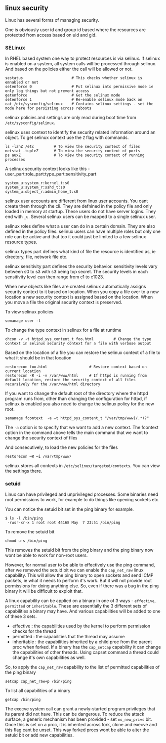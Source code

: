 ## linux security

Linux has several forms of managing security.

One is obviously user id and group id based where the resources are protected from access based on uid and gid.

### SELinux

In RHEL based system one way to protect resources is via selinux.
If selinux is enabled on a system, all system calls will be processed through selinux.
And based on the policies either the call will be allowed or not.

```
sestatus                      # This checks whether selinux is emnabled or not
setenforce 0                  # Put selinux into permissive mode ie only log things but not prevent access
getenforce                    # Get the selinux mode
setenforce 1                  # Re-enable selinux mode back on
cat /etc/sysconfig/selinux    # Contains selinux settings - set the mode here for persisting across reboots
```

selinux policies and settings are only read during boot time from `/etc/sysconfig/selinux`.

selinux uses context to identify the security related information around an object.
To get selinux context use the `Z` flag with commands.
```
ls -lahZ /etc         # To view the security context of files
netstat -tupleZ       # To view the security context of ports
ps auxZ               # To view the security context of running processes
```

A selinux security context looks like this - user_part:role_part:type_part:sensitivity_part
```
system_u:system_r:kernel_t:s0
system_u:system_r:sshd_t:s0
system_u:object_r:admin_home_t:s0
```

selinux user accounts are different from linux user accounts. You cant create them through the cli.
They are defnined in the policy file and only loaded in memory at startup.
These users do not have server logins. They end with `_u`.
Several selinux users can be mapped to a single selinux user.

selinux roles define what a user can do in a certain domain. They are also defined in the policy files.
selinux users can have multiple roles but only one role can be active and that too it could just be limited to a few selinux resource types.

selinux types part defines what kind of file the resource is identified as, ie directory, file, network file etc.

selinux sensitivity part defines the security behavior. sensitivity levels vary between s0 to s3 with s3 being top secret.
The security levels in each sensitivity level can then range from c1 to c1023.

When new objects like files are created selinux automatically assigns security context to it based on location.
When you copy a file over to a new location a new security context is assigned based on the location.
When you move a file the original security context is preserved.

To view selinux policies
```
semanage user -l
```

To change the type context in selinux for a file at runtime
```
chcon -v -t httpd_sys_content_t foo.html         # Change the type context in selinux security context for a file with verbose output
```

Based on the location of a file you can restore the selinux context of a file to what it should be in that location
```
restorecon foo.html                   # Restore context based on current location
restorecon -R -i -v /var/www/html     # If httpd is running from default location, restore the security context of all files recursively for the /var/www/html directory
```

If you want to change the default root of the directory where the httpd program runs from,
other than changing the configuration for httpd, if selinux is enabled you also need to change the selinux policy for the new root.
```
semanage fcontext  -a –t httpd_sys_content_t "/var/tmp/www(/.*)?"
```
The `-a` option is to specify that we want to add a new context.
The fcontext option in the command above tells the main command that we want to change the security context of files

And consecutively, to load the new policies for the files
```
restorecon –R –i /var/tmp/www/
```

selinux stores all contexts in `/etc/selinux/targeted/contexts`. You can view the settings there.


### setuid

Linux can have privileged and unprivileged processes.
Some binaries need root permissions to work, for example to do things like opening sockets etc.

You can notice the setuid bit set in the ping binary for example.
```
$ ls -l /bin/ping
 -rwsr-xr-x 1 root root 44168 May  7 23:51 /bin/ping
```

To remove the setuid bit
```
chmod u-s /bin/ping
```
This removes the setuid bit from the ping binary and the ping binary now wont be able to work for non-root users.

However, for normal user to be able to effectively use the ping command, after we removed the setuid bit
we can enable the `cap_net_raw` linux capability. This will allow the ping binary to open sockets and send ICMP packets,
ie what it needs to perform it's work. But it will not provide root permissions for doing anything else.
So, even if there was a bug in the ping binary it will be difficult to exploit that.

A linux capability can be applied on a binary in one of 3 ways - `effective`, `permitted` or `inheritable`.
These are essentially the 3 different sets of capabilities a binary may have. And various capabilities will be added to one of these 3 sets.
  - effective : the capabilities used by the kernel to perform permission checks for the thread
  - permitted : the capabilities that the thread may assume
  - inheritable : the capabilities inherited by a child proc from the parent proc when forked.
                  If a binary has the `cap_setcap` capability it can change the capabilities of other threads.
                  Using capset command a thread could change it's own capabilities as well.

So, to apply the `cap_net_raw` capability to the list of permitted capabilities of the ping binary
```
setcap cap_net_raw+p /bin/ping
```

To list all capabilities of a binary
```
getcap /bin/ping
```

The execve system call can grant a newly-started program privileges that its parent did not have.
This can be dangerous. To reduce the attack surface, a generic mechanism has been provided - set `no_new_privs` bit.
Once this is set on a proc, it is inherited across fork, clone and execve and this flag cant be unset.
This way forked procs wont be able to alter the setuid bit or add new capabilities.
